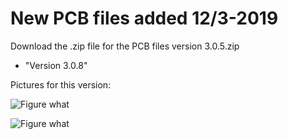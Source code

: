 # New PCB files added 12/3-2019

Download the .zip file for the PCB files version 3.0.5.zip

 * "Version 3.0.8"
 
Pictures for this version:


![Figure what](https://github.com/tvixen/diy-BMS-with-Arduino-Nano/blob/master/BMS_with_Nano-Circuit/Version-3.0.8/DSC_0835.JPG?raw=true "Figure")


![Figure what](https://github.com/tvixen/diy-BMS-with-Arduino-Nano/blob/master/BMS_with_Nano-Circuit/Nano.JPG?raw=true "Figure")

